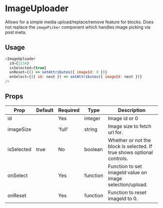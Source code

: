 # ImageUploader
Allows for a simple media upload/replace/remove feature for blocks. Does not replace the `imagePicker` component which handles image picking via post meta.

## Usage
``` js
<ImageUploader
  id={1234}
  isSelected={true}
  onReset={() => setAttributes({ imageId: 0 })}
  onSelect={({ id: next }) => setAttributes({ imageId: next })}
/>
```

## Props
| Prop       | Default | Required | Type     | Description                                                            |
|------------|---------|----------|----------|------------------------------------------------------------------------|
| id         |         | Yes      | integer  | Image id or 0                                                          |
| imageSize  |         | 'full'   | string   | Image size to fetch url for.                                           |
| isSelected | true    | No       | boolean  | Whether or not the block is selected. If true shows optional controls. |
| onSelect   |         | Yes      | function | Function to set imageId value on image selection/upload.               |
| onReset    |         | Yes      | function | Function to reset imageId to 0.                                        |
